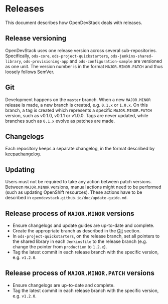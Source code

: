 # Releases

This document describes how OpenDevStack deals with releases.

## Release versioning

OpenDevStack uses one release version across several sub-repositories.
Specifically, `ods-core`, `ods-project-quickstarters`,
`ods-jenkins-shared-library`, `ods-provisioning-app` and
`ods-configuration-sample` are versioned as one unit. The version number is in
the format `MAJOR.MINOR.PATCH` and thus loosely follows SemVer.

## Git

Development happens on the `master` branch. When a new `MAJOR.MINOR` release is
made, a new branch is created, e.g. `0.1.x` or `1.0.x`. On this branch, a tag is
created which represents a specific `MAJOR.MINOR.PATCH` version, such as v0.1.0,
v0.1.1 or v1.0.0. Tags are never updated, while branches such as `0.1.x` evolve as
patches are made.

## Changelogs

Each repository keeps a separate changelog, in the format described by
[keepachangelog](https://keepachangelog.com/en/1.0.0/).

## Updating

Users must not be required to take any action between patch versions. Between
`MAJOR.MINOR` versions, manual actions might need to be performed (such as
updating OpenShift resources). These actions have to be described in
`opendevstack.github.io/doc/update-guide.md`.

## Release process of `MAJOR.MINOR` versions

* Ensure changelogs and update guides are up-to-date and complete.
* Create the appropriate branch as described in the [Git](#git) section.
* In `ods-project-quickstarters`, on the release branch, set all pointers to the
  shared library in each `Jenkinsfile` to the release branch (e.g. change the
  pointer from `production` to `1.2.x`).
* Tag the latest commit in each release branch with the specific version, e.g.
  `v1.2.0`.

## Release process of `MAJOR.MINOR.PATCH` versions

* Ensure changelogs are up-to-date and complete.
* Tag the latest commit in each release branch with the specific version, e.g.
  `v1.2.0`.
